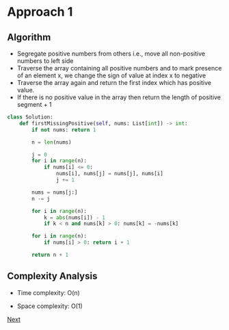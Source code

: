 # Approach 1

## Algorithm

* Segregate positive numbers from others i.e., move all non-positive numbers to left side
* Traverse the array containing all positive numbers and to mark presence of an element x, we change the sign of value at index x to negative
* Traverse the array again and return the first index which has positive value.
* If there is no positive value in the array then return the length of positive segment + 1

```python
class Solution:
    def firstMissingPositive(self, nums: List[int]) -> int:
        if not nums: return 1

        n = len(nums)

        j = 0
        for i in range(n):
            if nums[i] <= 0:
                nums[i], nums[j] = nums[j], nums[i]
                j += 1

        nums = nums[j:]
        n -= j

        for i in range(n):
            k = abs(nums[i]) - 1
            if k < n and nums[k] > 0: nums[k] = -nums[k]

        for i in range(n):
            if nums[i] > 0: return i + 1

        return n + 1
```

## Complexity Analysis

* Time complexity: O(n)

* Space complexity: O(1)

[Next](solution2.md)